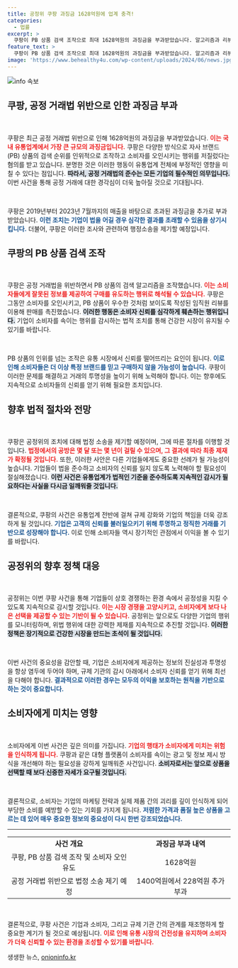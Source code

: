 ```yaml
---
title: 공정위 쿠팡 과징금 1628억원에 업계 충격!
categories:
  - 법률
excerpt: >
  쿠팡이 PB 상품 검색 조작으로 최대 1628억원의 과징금을 부과받았습니다. 알고리즘과 리뷰로 소비자를 오인시킨 혐의로 검찰 고발도 이어졌는데, 쿠팡은 이에 대해 반발하고 법적 대응을 예고했습니다. 과징금의 정당성 여부는 법정에서 최종 결정됩니다.
feature_text: >
  쿠팡이 PB 상품 검색 조작으로 최대 1628억원의 과징금을 부과받았습니다. 알고리즘과 리뷰로 소비자를 오인시킨 혐의로 검찰 고발도 이어졌는데, 쿠팡은 이에 대해 반발하고 법적 대응을 예고했습니다. 과징금의 정당성 여부는 법정에서 최종 결정됩니다.
image: 'https://www.behealthy4u.com/wp-content/uploads/2024/06/news.jpg'
---
```


<p><img src="https://www.behealthy4u.com/wp-content/uploads/2024/06/news.jpg" alt="info 속보" /></p>

<h2 data-ke-size="size26">쿠팡, 공정 거래법 위반으로 인한 과징금 부과</h2>

<p data-ke-size="size16">&nbsp;</p>

<p>쿠팡은 최근 공정 거래법 위반으로 인해 1628억원의 과징금을 부과받았습니다. <b><span style="color: #ee2323;">이는 국내 유통업계에서 가장 큰 규모의 과징금입니다.</span></b> 쿠팡은 다양한 방식으로 자사 브랜드(PB) 상품의 검색 순위를 인위적으로 조작하고 소비자를 오인시키는 행위를 저질렀다는 혐의를 받고 있습니다. 분명한 것은 이러한 행동이 유통업계 전체에 부정적인 영향을 미칠 수 있다는 점입니다. <b><span style="background-color: #21538527;">따라서, 공정 거래법의 준수는 모든 기업의 필수적인 의무입니다.</span></b> 이번 사건을 통해 공정 거래에 대한 경각심이 더욱 높아질 것으로 기대됩니다.</p>

<p data-ke-size="size16">&nbsp;</p>

<p>쿠팡은 2019년부터 2023년 7월까지의 매출을 바탕으로 초과된 과징금을 추가로 부과받았습니다. <b><span style="color: #1a5490;">이런 조치는 기업이 법을 어길 경우 심각한 결과를 초래할 수 있음을 상기시킵니다.</span></b> 더불어, 쿠팡은 이러한 조사와 관련하여 행정소송을 제기할 예정입니다.</p>

<h2 data-ke-size="size26">쿠팡의 PB 상품 검색 조작</h2>

<p data-ke-size="size16">&nbsp;</p>

<p>쿠팡은 공정 거래법을 위반하면서 PB 상품의 검색 알고리즘을 조작했습니다. <b><span style="color: #ee2323;">이는 소비자들에게 잘못된 정보를 제공하여 구매를 유도하는 행위로 해석될 수 있습니다.</span></b> 쿠팡은 그동안 소비자를 오인시키고, PB 상품이 우수한 것처럼 보이도록 작성된 임직원 리뷰를 이용해 판매를 촉진했습니다. <b><span style="background-color: #21538527;">이러한 행동은 소비자 신뢰를 심각하게 훼손하는 행위입니다.</span></b> 기업이 소비자를 속이는 행위를 감시하는 법적 조치를 통해 건강한 시장이 유지될 수 있기를 바랍니다.</p>

<p data-ke-size="size16">&nbsp;</p>

<p>PB 상품의 인위를 넘는 조작은 유통 시장에서 신뢰를 떨어뜨리는 요인이 됩니다. <b><span style="color: #1a5490;">이로 인해 소비자들은 더 이상 특정 브랜드를 믿고 구매하지 않을 가능성이 높습니다.</span></b> 쿠팡이 이러한 문제를 해결하고 거래의 투명성을 높이기 위해 노력해야 합니다. 이는 향후에도 지속적으로 소비자들의 신뢰를 얻기 위해 필요한 조치입니다.</p>

<h2 data-ke-size="size26">향후 법적 절차와 전망</h2>

<p data-ke-size="size16">&nbsp;</p>

<p>쿠팡은 공정위의 조치에 대해 법정 소송을 제기할 예정이며, 그에 따른 절차를 이행할 것입니다. <b><span style="color: #ee2323;">법정에서의 공방은 몇 달 또는 몇 년이 걸릴 수 있으며, 그 결과에 따라 최종 제재가 확정될 것입니다.</span></b> 또한, 이러한 사안은 다른 기업들에게도 중요한 선례가 될 가능성이 높습니다. 기업들이 법을 준수하고 소비자의 신뢰를 잃지 않도록 노력해야 할 필요성이 절실해졌습니다. <b><span style="background-color: #21538527;">이런 사건은 유통업계가 법적인 기준을 준수하도록 지속적인 감시가 필요하다는 사실을 다시금 일깨워줄 것입니다.</span></b></p>

<p data-ke-size="size16">&nbsp;</p>

<p>결론적으로, 쿠팡의 사건은 유통업계 전반에 걸쳐 규제 강화와 기업의 책임을 더욱 강조하게 될 것입니다. <b><span style="color: #1a5490;">기업은 고객의 신뢰를 불러일으키기 위해 투명하고 정직한 거래를 기반으로 성장해야 합니다.</span></b> 이로 인해 소비자들 역시 장기적인 관점에서 이익을 볼 수 있기를 바랍니다.</p>

<h2 data-ke-size="size26">공정위의 향후 정책 대응</h2>

<p data-ke-size="size16">&nbsp;</p>

<p>공정위는 이번 쿠팡 사건을 통해 기업들이 상호 경쟁하는 환경 속에서 공정성을 지킬 수 있도록 지속적으로 감시할 것입니다. <b><span style="color: #ee2323;">이는 시장 경쟁을 고양시키고, 소비자에게 보다 나은 선택을 제공할 수 있는 기반이 될 수 있습니다.</span></b> 공정위는 앞으로도 다양한 기업의 행위를 모니터링하며, 위법 행위에 대한 강력한 제재를 지속적으로 추진할 것입니다. <b><span style="background-color: #21538527;">이러한 정책은 장기적으로 건강한 시장을 만드는 초석이 될 것입니다.</span></b></p>

<p data-ke-size="size16">&nbsp;</p>

<p>이번 사건의 중요성을 감안할 때, 기업은 소비자에게 제공하는 정보의 진실성과 투명성을 항상 염두에 두어야 하며, 규제 기관의 감시 아래에서 소비자 신뢰를 얻기 위해 최선을 다해야 합니다. <b><span style="color: #1a5490;">결과적으로 이러한 경우는 모두의 이익을 보호하는 원칙을 기반으로 하는 것이 중요합니다.</span></b> </p>

<h2 data-ke-size="size26">소비자에게 미치는 영향</h2>

<p data-ke-size="size16">&nbsp;</p>

<p>소비자에게 이번 사건은 깊은 의미를 가집니다. <b><span style="color: #ee2323;">기업의 행태가 소비자에게 미치는 위험을 인식하게 됩니다.</span></b> 쿠팡과 같은 대형 플랫폼이 소비자를 속이는 광고 및 정보 제시 방식을 개선해야 하는 필요성을 강하게 일깨워준 사건입니다. <b><span style="background-color: #21538527;">소비자로서는 앞으로 상품을 선택할 때 보다 신중한 자세가 요구될 것입니다.</span></b> </p>

<p data-ke-size="size16">&nbsp;</p>

<p>결론적으로, 소비자는 기업의 마케팅 전략과 실제 제품 간의 괴리를 깊이 인식하게 되어 부당한 소비를 예방할 수 있는 기회를 가지게 됩니다. <b><span style="color: #1a5490;">저렴한 가격과 품질 높은 상품을 고르는 데 있어 매우 중요한 정보의 중요성이 다시 한번 강조되었습니다.</span></b></p>

<hr>

<table style="width: 100%; border-collapse: collapse;">
  <tr>
    <td style="text-align: center; height: 17px;"><b>사건 개요</b></td>
    <td style="text-align: center; height: 17px;"><b>과징금 부과 내역</b></td>
  </tr>
  <tr>
    <td style="text-align: center; height: 17px;">쿠팡, PB 상품 검색 조작 및 소비자 오인 유도</td>
    <td style="text-align: center; height: 17px;">1628억원</td>
  </tr>
  <tr>
    <td style="text-align: center; height: 17px;">공정 거래법 위반으로 법정 소송 제기 예정</td>
    <td style="text-align: center; height: 17px;">1400억원에서 228억원 추가 부과</td>
  </tr>
</table> 

<p data-ke-size="size16">&nbsp;</p>

<p>결론적으로, 쿠팡 사건은 기업과 소비자, 그리고 규제 기관 간의 관계를 재조명하게 할 중요한 계기가 될 것으로 예상됩니다. <b><span style="color: #ee2323;">이로 인해 유통 시장의 건전성을 유지하며 소비자가 더욱 신뢰할 수 있는 환경을 조성할 수 있기를 바랍니다.</span></b></p>
생생한 뉴스, <a href="https://onioninfo.kr" rel="dofollow">onioninfo.kr</a>


